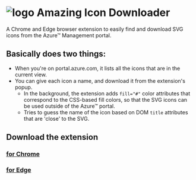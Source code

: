 # ![logo](https://raw.githubusercontent.com/mattlag/Amazing-Icon-Downloader/master/dev/icons/icon32.png) Amazing Icon Downloader

A Chrome and Edge browser extension to easily find and download 
SVG icons from the Azure&trade; Management portal.


## Basically does two things:
 - When you're on portal.azure.com, it lists all the icons that are in the current view.
 - You can give each icon a name, and download it from the extension's popup.
   - In the background, the extension adds `fill="#"` color attributes that correspond to the CSS-based fill colors, so that the SVG icons can be used outside of the Azure&trade; portal.
   - Tries to guess the name of the icon based on DOM `title` attributes that are 'close' to the SVG.

## Download the extension
### [for Chrome](https://chrome.google.com/webstore/detail/amazing-icon-downloader/kllljifcjfleikiipbkdcgllbllahaob/)
### [for Edge](https://microsoftedge.microsoft.com/addons/detail/amazing-icon-downloader/goanjjfecbakkdmbchgoooajnbiafong/)
